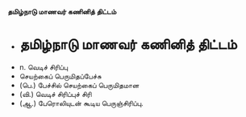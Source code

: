 **தமிழ்நாடு மாணவர் கணினித் திட்டம்**
- # தமிழ்நாடு மாணவர் கணினித் திட்டம்
- n. வெடிச் சிரிப்பு
- செயற்கைப் பெருமிதப்பேச்சு
- (பெ.) பேச்சில் செயற்கைப் பெருமிதமான
- (வி.) வெடிச் சிரிப்புச் சிரி
- (ஆ.) பேரொலியுடன் கூடிய பெருஞ்சிரிப்பு.

